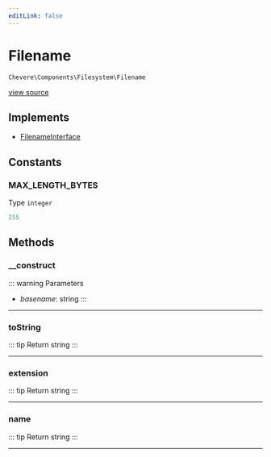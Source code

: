 ```yaml
---
editLink: false
---
```


# Filename

`Chevere\Components\Filesystem\Filename`

[view source](https://github.com/chevere/chevere/blob/main/src/Chevere/Components/Filesystem/Filename.php)

## Implements

- [FilenameInterface](../../Interfaces/Filesystem/FilenameInterface.md)

## Constants

### MAX_LENGTH_BYTES

Type `integer`

```php
255
```

## Methods

### __construct

::: warning Parameters
- *basename*: string
:::

---

### toString

::: tip Return
string
:::

---

### extension

::: tip Return
string
:::

---

### name

::: tip Return
string
:::

---
